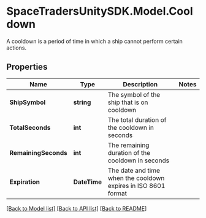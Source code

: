 # SpaceTradersUnitySDK.Model.Cooldown
A cooldown is a period of time in which a ship cannot perform certain actions.

## Properties

Name | Type | Description | Notes
------------ | ------------- | ------------- | -------------
**ShipSymbol** | **string** | The symbol of the ship that is on cooldown | 
**TotalSeconds** | **int** | The total duration of the cooldown in seconds | 
**RemainingSeconds** | **int** | The remaining duration of the cooldown in seconds | 
**Expiration** | **DateTime** | The date and time when the cooldown expires in ISO 8601 format | 

[[Back to Model list]](../README.md#documentation-for-models) [[Back to API list]](../README.md#documentation-for-api-endpoints) [[Back to README]](../README.md)

